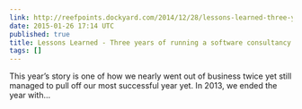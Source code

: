 ```yaml
---
link: http://reefpoints.dockyard.com/2014/12/28/lessons-learned-three-years-running-a-software-consultancy.html
date: 2015-01-26 17:14 UTC
published: true
title: Lessons Learned - Three years of running a software consultancy
tags: []
---
```


This year’s story is one of how we nearly went out of business twice yet still managed to pull off our most successful year yet.
In 2013, we ended the year with…
